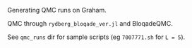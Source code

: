 Generating QMC runs on Graham.

QMC through `rydberg_bloqade_ver.jl` and BloqadeQMC.

See `qmc_runs` dir for sample scripts (eg `7007771.sh` for `L = 5`).
